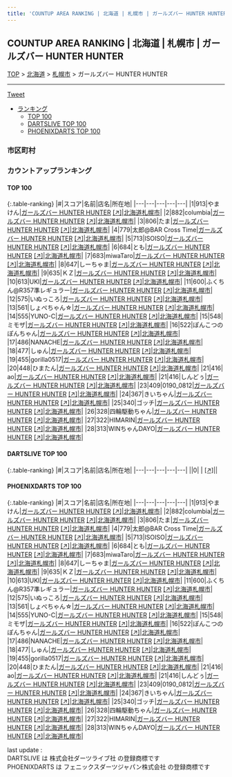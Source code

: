 ```yaml
---
title: 'COUNTUP AREA RANKING | 北海道 | 札幌市 | ガールズバー HUNTER HUNTER'
---
```

## COUNTUP AREA RANKING | 北海道 | 札幌市 | ガールズバー HUNTER HUNTER

[TOP](/darts/rank/) > [北海道](/darts/rank/北海道/) > [札幌市](/darts/rank/北海道/札幌市/) > ガールズバー HUNTER HUNTER

___

<a href="https://twitter.com/share?ref_src=twsrc%5Etfw" data-text="COUNTUP AREA RANKING | 北海道札幌市ガールズバー HUNTER HUNTER" class="twitter-share-button" data-hashtags="DARTSLIVE,PHOENIXDARTS,darts,ダーツ" data-show-count="false">Tweet</a>

* [ランキング](#カウントアップランキング)
    * [TOP 100](#top-100)
    * [DARTSLIVE TOP 100](#dartslive-top-100)
    * [PHOENIXDARTS TOP 100](#phoenixdarts-top-100)

### 市区町村

<ul>

</ul>

### カウントアップランキング

#### TOP 100



{:.table-ranking}
|#|スコア|名前|店名|所在地|
|---|---|---|---|---|
|1|913|<span class="rank-name-pd">やまけん</span>|<a href="/darts/rank/shops/10540.html">ガールズバー HUNTER HUNTER</a> <a href="https://vs.phoenixdarts.com/jp/shop/shopDetailInfo/s_10540?s_seq=10540">[↗]</a>|<a href="/darts/rank/北海道/札幌市">北海道札幌市</a>|
|2|882|<span class="rank-name-pd">columbia</span>|<a href="/darts/rank/shops/10540.html">ガールズバー HUNTER HUNTER</a> <a href="https://vs.phoenixdarts.com/jp/shop/shopDetailInfo/s_10540?s_seq=10540">[↗]</a>|<a href="/darts/rank/北海道/札幌市">北海道札幌市</a>|
|3|806|<span class="rank-name-pd">たま</span>|<a href="/darts/rank/shops/10540.html">ガールズバー HUNTER HUNTER</a> <a href="https://vs.phoenixdarts.com/jp/shop/shopDetailInfo/s_10540?s_seq=10540">[↗]</a>|<a href="/darts/rank/北海道/札幌市">北海道札幌市</a>|
|4|779|<span class="rank-name-pd">太郎@BAR Cross Time</span>|<a href="/darts/rank/shops/10540.html">ガールズバー HUNTER HUNTER</a> <a href="https://vs.phoenixdarts.com/jp/shop/shopDetailInfo/s_10540?s_seq=10540">[↗]</a>|<a href="/darts/rank/北海道/札幌市">北海道札幌市</a>|
|5|713|<span class="rank-name-pd">ISOISO</span>|<a href="/darts/rank/shops/10540.html">ガールズバー HUNTER HUNTER</a> <a href="https://vs.phoenixdarts.com/jp/shop/shopDetailInfo/s_10540?s_seq=10540">[↗]</a>|<a href="/darts/rank/北海道/札幌市">北海道札幌市</a>|
|6|684|<span class="rank-name-pd">とも</span>|<a href="/darts/rank/shops/10540.html">ガールズバー HUNTER HUNTER</a> <a href="https://vs.phoenixdarts.com/jp/shop/shopDetailInfo/s_10540?s_seq=10540">[↗]</a>|<a href="/darts/rank/北海道/札幌市">北海道札幌市</a>|
|7|683|<span class="rank-name-pd">miwaTaro</span>|<a href="/darts/rank/shops/10540.html">ガールズバー HUNTER HUNTER</a> <a href="https://vs.phoenixdarts.com/jp/shop/shopDetailInfo/s_10540?s_seq=10540">[↗]</a>|<a href="/darts/rank/北海道/札幌市">北海道札幌市</a>|
|8|647|<span class="rank-name-pd">しーちゃま</span>|<a href="/darts/rank/shops/10540.html">ガールズバー HUNTER HUNTER</a> <a href="https://vs.phoenixdarts.com/jp/shop/shopDetailInfo/s_10540?s_seq=10540">[↗]</a>|<a href="/darts/rank/北海道/札幌市">北海道札幌市</a>|
|9|635|<span class="rank-name-pd">ＫＺ</span>|<a href="/darts/rank/shops/10540.html">ガールズバー HUNTER HUNTER</a> <a href="https://vs.phoenixdarts.com/jp/shop/shopDetailInfo/s_10540?s_seq=10540">[↗]</a>|<a href="/darts/rank/北海道/札幌市">北海道札幌市</a>|
|10|613|<span class="rank-name-pd">UKI</span>|<a href="/darts/rank/shops/10540.html">ガールズバー HUNTER HUNTER</a> <a href="https://vs.phoenixdarts.com/jp/shop/shopDetailInfo/s_10540?s_seq=10540">[↗]</a>|<a href="/darts/rank/北海道/札幌市">北海道札幌市</a>|
|11|600|<span class="rank-name-pd">ふくちん@R357準レギュラー</span>|<a href="/darts/rank/shops/10540.html">ガールズバー HUNTER HUNTER</a> <a href="https://vs.phoenixdarts.com/jp/shop/shopDetailInfo/s_10540?s_seq=10540">[↗]</a>|<a href="/darts/rank/北海道/札幌市">北海道札幌市</a>|
|12|575|<span class="rank-name-pd">いぬっころ</span>|<a href="/darts/rank/shops/10540.html">ガールズバー HUNTER HUNTER</a> <a href="https://vs.phoenixdarts.com/jp/shop/shopDetailInfo/s_10540?s_seq=10540">[↗]</a>|<a href="/darts/rank/北海道/札幌市">北海道札幌市</a>|
|13|561|<span class="rank-name-pd">しょぺちゃん☆</span>|<a href="/darts/rank/shops/10540.html">ガールズバー HUNTER HUNTER</a> <a href="https://vs.phoenixdarts.com/jp/shop/shopDetailInfo/s_10540?s_seq=10540">[↗]</a>|<a href="/darts/rank/北海道/札幌市">北海道札幌市</a>|
|14|555|<span class="rank-name-pd">YUNO-C</span>|<a href="/darts/rank/shops/10540.html">ガールズバー HUNTER HUNTER</a> <a href="https://vs.phoenixdarts.com/jp/shop/shopDetailInfo/s_10540?s_seq=10540">[↗]</a>|<a href="/darts/rank/北海道/札幌市">北海道札幌市</a>|
|15|548|<span class="rank-name-pd">ミモザ</span>|<a href="/darts/rank/shops/10540.html">ガールズバー HUNTER HUNTER</a> <a href="https://vs.phoenixdarts.com/jp/shop/shopDetailInfo/s_10540?s_seq=10540">[↗]</a>|<a href="/darts/rank/北海道/札幌市">北海道札幌市</a>|
|16|522|<span class="rank-name-pd">ぽんこつのぽんちゃん</span>|<a href="/darts/rank/shops/10540.html">ガールズバー HUNTER HUNTER</a> <a href="https://vs.phoenixdarts.com/jp/shop/shopDetailInfo/s_10540?s_seq=10540">[↗]</a>|<a href="/darts/rank/北海道/札幌市">北海道札幌市</a>|
|17|486|<span class="rank-name-pd">NANACHE</span>|<a href="/darts/rank/shops/10540.html">ガールズバー HUNTER HUNTER</a> <a href="https://vs.phoenixdarts.com/jp/shop/shopDetailInfo/s_10540?s_seq=10540">[↗]</a>|<a href="/darts/rank/北海道/札幌市">北海道札幌市</a>|
|18|477|<span class="rank-name-pd">しゅん</span>|<a href="/darts/rank/shops/10540.html">ガールズバー HUNTER HUNTER</a> <a href="https://vs.phoenixdarts.com/jp/shop/shopDetailInfo/s_10540?s_seq=10540">[↗]</a>|<a href="/darts/rank/北海道/札幌市">北海道札幌市</a>|
|19|455|<span class="rank-name-pd">gorilla0517</span>|<a href="/darts/rank/shops/10540.html">ガールズバー HUNTER HUNTER</a> <a href="https://vs.phoenixdarts.com/jp/shop/shopDetailInfo/s_10540?s_seq=10540">[↗]</a>|<a href="/darts/rank/北海道/札幌市">北海道札幌市</a>|
|20|448|<span class="rank-name-pd">ひまたん</span>|<a href="/darts/rank/shops/10540.html">ガールズバー HUNTER HUNTER</a> <a href="https://vs.phoenixdarts.com/jp/shop/shopDetailInfo/s_10540?s_seq=10540">[↗]</a>|<a href="/darts/rank/北海道/札幌市">北海道札幌市</a>|
|21|416|<span class="rank-name-pd"> ao</span>|<a href="/darts/rank/shops/10540.html">ガールズバー HUNTER HUNTER</a> <a href="https://vs.phoenixdarts.com/jp/shop/shopDetailInfo/s_10540?s_seq=10540">[↗]</a>|<a href="/darts/rank/北海道/札幌市">北海道札幌市</a>|
|21|416|<span class="rank-name-pd">しんどぅ</span>|<a href="/darts/rank/shops/10540.html">ガールズバー HUNTER HUNTER</a> <a href="https://vs.phoenixdarts.com/jp/shop/shopDetailInfo/s_10540?s_seq=10540">[↗]</a>|<a href="/darts/rank/北海道/札幌市">北海道札幌市</a>|
|23|409|<span class="rank-name-pd">0190_0812</span>|<a href="/darts/rank/shops/10540.html">ガールズバー HUNTER HUNTER</a> <a href="https://vs.phoenixdarts.com/jp/shop/shopDetailInfo/s_10540?s_seq=10540">[↗]</a>|<a href="/darts/rank/北海道/札幌市">北海道札幌市</a>|
|24|367|<span class="rank-name-pd">きいちゃん</span>|<a href="/darts/rank/shops/10540.html">ガールズバー HUNTER HUNTER</a> <a href="https://vs.phoenixdarts.com/jp/shop/shopDetailInfo/s_10540?s_seq=10540">[↗]</a>|<a href="/darts/rank/北海道/札幌市">北海道札幌市</a>|
|25|340|<span class="rank-name-pd">ゴッチ</span>|<a href="/darts/rank/shops/10540.html">ガールズバー HUNTER HUNTER</a> <a href="https://vs.phoenixdarts.com/jp/shop/shopDetailInfo/s_10540?s_seq=10540">[↗]</a>|<a href="/darts/rank/北海道/札幌市">北海道札幌市</a>|
|26|328|<span class="rank-name-pd">四輪駆動ちゃん</span>|<a href="/darts/rank/shops/10540.html">ガールズバー HUNTER HUNTER</a> <a href="https://vs.phoenixdarts.com/jp/shop/shopDetailInfo/s_10540?s_seq=10540">[↗]</a>|<a href="/darts/rank/北海道/札幌市">北海道札幌市</a>|
|27|322|<span class="rank-name-pd">HIMARIN</span>|<a href="/darts/rank/shops/10540.html">ガールズバー HUNTER HUNTER</a> <a href="https://vs.phoenixdarts.com/jp/shop/shopDetailInfo/s_10540?s_seq=10540">[↗]</a>|<a href="/darts/rank/北海道/札幌市">北海道札幌市</a>|
|28|313|<span class="rank-name-pd">WINちゃんDAYO</span>|<a href="/darts/rank/shops/10540.html">ガールズバー HUNTER HUNTER</a> <a href="https://vs.phoenixdarts.com/jp/shop/shopDetailInfo/s_10540?s_seq=10540">[↗]</a>|<a href="/darts/rank/北海道/札幌市">北海道札幌市</a>|


#### DARTSLIVE TOP 100



{:.table-ranking}
|#|スコア|名前|店名|所在地|
|---|---|---|---|---|
||0|<span class="rank-name-dl"> </span>|<a href="/darts/rank/shops/.html"></a> <a href="">[↗]</a>|<a href="/darts/rank//"></a>|


#### PHOENIXDARTS TOP 100



{:.table-ranking}
|#|スコア|名前|店名|所在地|
|---|---|---|---|---|
|1|913|<span class="rank-name-pd">やまけん</span>|<a href="/darts/rank/shops/10540.html">ガールズバー HUNTER HUNTER</a> <a href="https://vs.phoenixdarts.com/jp/shop/shopDetailInfo/s_10540?s_seq=10540">[↗]</a>|<a href="/darts/rank/北海道/札幌市">北海道札幌市</a>|
|2|882|<span class="rank-name-pd">columbia</span>|<a href="/darts/rank/shops/10540.html">ガールズバー HUNTER HUNTER</a> <a href="https://vs.phoenixdarts.com/jp/shop/shopDetailInfo/s_10540?s_seq=10540">[↗]</a>|<a href="/darts/rank/北海道/札幌市">北海道札幌市</a>|
|3|806|<span class="rank-name-pd">たま</span>|<a href="/darts/rank/shops/10540.html">ガールズバー HUNTER HUNTER</a> <a href="https://vs.phoenixdarts.com/jp/shop/shopDetailInfo/s_10540?s_seq=10540">[↗]</a>|<a href="/darts/rank/北海道/札幌市">北海道札幌市</a>|
|4|779|<span class="rank-name-pd">太郎@BAR Cross Time</span>|<a href="/darts/rank/shops/10540.html">ガールズバー HUNTER HUNTER</a> <a href="https://vs.phoenixdarts.com/jp/shop/shopDetailInfo/s_10540?s_seq=10540">[↗]</a>|<a href="/darts/rank/北海道/札幌市">北海道札幌市</a>|
|5|713|<span class="rank-name-pd">ISOISO</span>|<a href="/darts/rank/shops/10540.html">ガールズバー HUNTER HUNTER</a> <a href="https://vs.phoenixdarts.com/jp/shop/shopDetailInfo/s_10540?s_seq=10540">[↗]</a>|<a href="/darts/rank/北海道/札幌市">北海道札幌市</a>|
|6|684|<span class="rank-name-pd">とも</span>|<a href="/darts/rank/shops/10540.html">ガールズバー HUNTER HUNTER</a> <a href="https://vs.phoenixdarts.com/jp/shop/shopDetailInfo/s_10540?s_seq=10540">[↗]</a>|<a href="/darts/rank/北海道/札幌市">北海道札幌市</a>|
|7|683|<span class="rank-name-pd">miwaTaro</span>|<a href="/darts/rank/shops/10540.html">ガールズバー HUNTER HUNTER</a> <a href="https://vs.phoenixdarts.com/jp/shop/shopDetailInfo/s_10540?s_seq=10540">[↗]</a>|<a href="/darts/rank/北海道/札幌市">北海道札幌市</a>|
|8|647|<span class="rank-name-pd">しーちゃま</span>|<a href="/darts/rank/shops/10540.html">ガールズバー HUNTER HUNTER</a> <a href="https://vs.phoenixdarts.com/jp/shop/shopDetailInfo/s_10540?s_seq=10540">[↗]</a>|<a href="/darts/rank/北海道/札幌市">北海道札幌市</a>|
|9|635|<span class="rank-name-pd">ＫＺ</span>|<a href="/darts/rank/shops/10540.html">ガールズバー HUNTER HUNTER</a> <a href="https://vs.phoenixdarts.com/jp/shop/shopDetailInfo/s_10540?s_seq=10540">[↗]</a>|<a href="/darts/rank/北海道/札幌市">北海道札幌市</a>|
|10|613|<span class="rank-name-pd">UKI</span>|<a href="/darts/rank/shops/10540.html">ガールズバー HUNTER HUNTER</a> <a href="https://vs.phoenixdarts.com/jp/shop/shopDetailInfo/s_10540?s_seq=10540">[↗]</a>|<a href="/darts/rank/北海道/札幌市">北海道札幌市</a>|
|11|600|<span class="rank-name-pd">ふくちん@R357準レギュラー</span>|<a href="/darts/rank/shops/10540.html">ガールズバー HUNTER HUNTER</a> <a href="https://vs.phoenixdarts.com/jp/shop/shopDetailInfo/s_10540?s_seq=10540">[↗]</a>|<a href="/darts/rank/北海道/札幌市">北海道札幌市</a>|
|12|575|<span class="rank-name-pd">いぬっころ</span>|<a href="/darts/rank/shops/10540.html">ガールズバー HUNTER HUNTER</a> <a href="https://vs.phoenixdarts.com/jp/shop/shopDetailInfo/s_10540?s_seq=10540">[↗]</a>|<a href="/darts/rank/北海道/札幌市">北海道札幌市</a>|
|13|561|<span class="rank-name-pd">しょぺちゃん☆</span>|<a href="/darts/rank/shops/10540.html">ガールズバー HUNTER HUNTER</a> <a href="https://vs.phoenixdarts.com/jp/shop/shopDetailInfo/s_10540?s_seq=10540">[↗]</a>|<a href="/darts/rank/北海道/札幌市">北海道札幌市</a>|
|14|555|<span class="rank-name-pd">YUNO-C</span>|<a href="/darts/rank/shops/10540.html">ガールズバー HUNTER HUNTER</a> <a href="https://vs.phoenixdarts.com/jp/shop/shopDetailInfo/s_10540?s_seq=10540">[↗]</a>|<a href="/darts/rank/北海道/札幌市">北海道札幌市</a>|
|15|548|<span class="rank-name-pd">ミモザ</span>|<a href="/darts/rank/shops/10540.html">ガールズバー HUNTER HUNTER</a> <a href="https://vs.phoenixdarts.com/jp/shop/shopDetailInfo/s_10540?s_seq=10540">[↗]</a>|<a href="/darts/rank/北海道/札幌市">北海道札幌市</a>|
|16|522|<span class="rank-name-pd">ぽんこつのぽんちゃん</span>|<a href="/darts/rank/shops/10540.html">ガールズバー HUNTER HUNTER</a> <a href="https://vs.phoenixdarts.com/jp/shop/shopDetailInfo/s_10540?s_seq=10540">[↗]</a>|<a href="/darts/rank/北海道/札幌市">北海道札幌市</a>|
|17|486|<span class="rank-name-pd">NANACHE</span>|<a href="/darts/rank/shops/10540.html">ガールズバー HUNTER HUNTER</a> <a href="https://vs.phoenixdarts.com/jp/shop/shopDetailInfo/s_10540?s_seq=10540">[↗]</a>|<a href="/darts/rank/北海道/札幌市">北海道札幌市</a>|
|18|477|<span class="rank-name-pd">しゅん</span>|<a href="/darts/rank/shops/10540.html">ガールズバー HUNTER HUNTER</a> <a href="https://vs.phoenixdarts.com/jp/shop/shopDetailInfo/s_10540?s_seq=10540">[↗]</a>|<a href="/darts/rank/北海道/札幌市">北海道札幌市</a>|
|19|455|<span class="rank-name-pd">gorilla0517</span>|<a href="/darts/rank/shops/10540.html">ガールズバー HUNTER HUNTER</a> <a href="https://vs.phoenixdarts.com/jp/shop/shopDetailInfo/s_10540?s_seq=10540">[↗]</a>|<a href="/darts/rank/北海道/札幌市">北海道札幌市</a>|
|20|448|<span class="rank-name-pd">ひまたん</span>|<a href="/darts/rank/shops/10540.html">ガールズバー HUNTER HUNTER</a> <a href="https://vs.phoenixdarts.com/jp/shop/shopDetailInfo/s_10540?s_seq=10540">[↗]</a>|<a href="/darts/rank/北海道/札幌市">北海道札幌市</a>|
|21|416|<span class="rank-name-pd"> ao</span>|<a href="/darts/rank/shops/10540.html">ガールズバー HUNTER HUNTER</a> <a href="https://vs.phoenixdarts.com/jp/shop/shopDetailInfo/s_10540?s_seq=10540">[↗]</a>|<a href="/darts/rank/北海道/札幌市">北海道札幌市</a>|
|21|416|<span class="rank-name-pd">しんどぅ</span>|<a href="/darts/rank/shops/10540.html">ガールズバー HUNTER HUNTER</a> <a href="https://vs.phoenixdarts.com/jp/shop/shopDetailInfo/s_10540?s_seq=10540">[↗]</a>|<a href="/darts/rank/北海道/札幌市">北海道札幌市</a>|
|23|409|<span class="rank-name-pd">0190_0812</span>|<a href="/darts/rank/shops/10540.html">ガールズバー HUNTER HUNTER</a> <a href="https://vs.phoenixdarts.com/jp/shop/shopDetailInfo/s_10540?s_seq=10540">[↗]</a>|<a href="/darts/rank/北海道/札幌市">北海道札幌市</a>|
|24|367|<span class="rank-name-pd">きいちゃん</span>|<a href="/darts/rank/shops/10540.html">ガールズバー HUNTER HUNTER</a> <a href="https://vs.phoenixdarts.com/jp/shop/shopDetailInfo/s_10540?s_seq=10540">[↗]</a>|<a href="/darts/rank/北海道/札幌市">北海道札幌市</a>|
|25|340|<span class="rank-name-pd">ゴッチ</span>|<a href="/darts/rank/shops/10540.html">ガールズバー HUNTER HUNTER</a> <a href="https://vs.phoenixdarts.com/jp/shop/shopDetailInfo/s_10540?s_seq=10540">[↗]</a>|<a href="/darts/rank/北海道/札幌市">北海道札幌市</a>|
|26|328|<span class="rank-name-pd">四輪駆動ちゃん</span>|<a href="/darts/rank/shops/10540.html">ガールズバー HUNTER HUNTER</a> <a href="https://vs.phoenixdarts.com/jp/shop/shopDetailInfo/s_10540?s_seq=10540">[↗]</a>|<a href="/darts/rank/北海道/札幌市">北海道札幌市</a>|
|27|322|<span class="rank-name-pd">HIMARIN</span>|<a href="/darts/rank/shops/10540.html">ガールズバー HUNTER HUNTER</a> <a href="https://vs.phoenixdarts.com/jp/shop/shopDetailInfo/s_10540?s_seq=10540">[↗]</a>|<a href="/darts/rank/北海道/札幌市">北海道札幌市</a>|
|28|313|<span class="rank-name-pd">WINちゃんDAYO</span>|<a href="/darts/rank/shops/10540.html">ガールズバー HUNTER HUNTER</a> <a href="https://vs.phoenixdarts.com/jp/shop/shopDetailInfo/s_10540?s_seq=10540">[↗]</a>|<a href="/darts/rank/北海道/札幌市">北海道札幌市</a>|


<div class="footer border-top border-gray-light mt-5 pt-3 text-right text-gray">
    last update : <span style="font-weight: italic" id="foot_last_modified"></span><br />
    DARTSLIVE は 株式会社ダーツライブ社 の登録商標です<br />
    PHOENIXDARTS は フェニックスダーツジャパン株式会社 の登録商標です<br />
</div>

<script src="https://cdnjs.cloudflare.com/ajax/libs/jquery.tablesorter/2.31.3/js/jquery.tablesorter.min.js" integrity="sha512-qzgd5cYSZcosqpzpn7zF2ZId8f/8CHmFKZ8j7mU4OUXTNRd5g+ZHBPsgKEwoqxCtdQvExE5LprwwPAgoicguNg==" crossorigin="anonymous" referrerpolicy="no-referrer"></script>
<link rel="stylesheet" href="https://cdnjs.cloudflare.com/ajax/libs/jquery.tablesorter/2.31.3/css/theme.default.min.css" integrity="sha512-wghhOJkjQX0Lh3NSWvNKeZ0ZpNn+SPVXX1Qyc9OCaogADktxrBiBdKGDoqVUOyhStvMBmJQ8ZdMHiR3wuEq8+w==" crossorigin="anonymous" referrerpolicy="no-referrer" />
<script>
$(function() {
    $(".table-ranking").tablesorter({sortList:[[0, 0]]});
    $("#foot_last_modified").text(formatDate(new Date(document.lastModified), 'yyyy-MM-dd HH:mm:ss'));
});
</script>

<script async src="https://platform.twitter.com/widgets.js" charset="utf-8"></script>